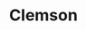---
title: Clemson
crosslinks:
- place
- SolidWorks
- fakeid
- fsu
- ActLikeYouBelong
- SuggestALaptop
- dragonsfuckingcars
---